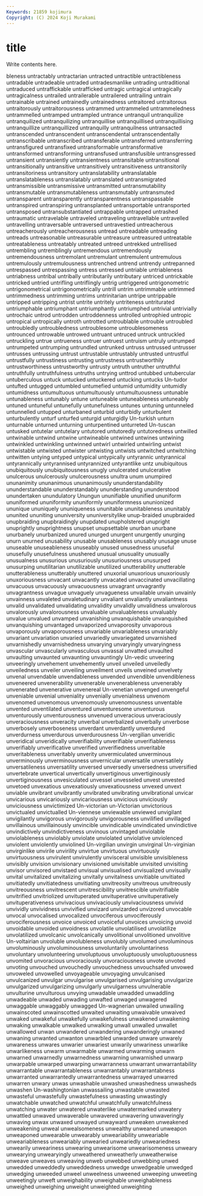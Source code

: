 ```yaml
---
Keywords: 21859 kojimura
Copyright: (C) 2024 Koji Murakami
---
```


# title

Write contents here.



bleness untractably untractarian untracted untractible untractibleness untradable untradeable untraded
untradesmanlike untrading untraditional untraduced untraffickable untrafficked untragic untragical untragically untragicalness
untrailed untrailerable untrailered untrailing untrain untrainable untrained untrainedly untrainedness untraitored
untraitorous untraitorously untraitorousness untrammed untrammeled untrammeledness untrammelled untramped untrampled untrance
untranquil untranquilize untranquilized untranquilizing untranquillise untranquillised untranquillising untranquillize untranquillized untranquilly
untranquilness untransacted untranscended untranscendent untranscendental untranscendentally untranscribable untranscribed untransferable untransferred
untransferring untransfigured untransfixed untransformable untransformative untransformed untransforming untransfused untransfusible untransgressed
untransient untransiently untransientness untransitable untransitional untransitionally untransitive untransitively untransitiveness untransitorily
untransitoriness untransitory untranslatability untranslatable untranslatableness untranslatably untranslated untransmigrated untransmissible untransmissive
untransmitted untransmutability untransmutable untransmutableness untransmutably untransmuted untransparent untransparently untransparentness untranspassable
untranspired untranspiring untransplanted untransportable untransported untransposed untransubstantiated untrappable untrapped untrashed
untraumatic untravelable untraveled untraveling untravellable untravelled untravelling untraversable untraversed untravestied
untreacherous untreacherously untreacherousness untread untreadable untreading untreads untreasonable untreasurable untreasure
untreasured untreatable untreatableness untreatably untreated untreed untrekked untrellised untrembling untremblingly
untremendous untremendously untremendousness untremolant untremulant untremulent untremulous untremulously untremulousness untrenched
untrend untrendy untrepanned untrespassed untrespassing untress untressed untriable untriableness untriabness
untribal untribally untributarily untributary untriced untrickable untricked untried untrifling untriflingly
untrig untriggered untrigonometric untrigonometrical untrigonometrically untrill untrim untrimmable untrimmed untrimmedness
untrimming untrims untrinitarian untripe untrippable untripped untripping untrist untrite untritely
untriteness untriturated untriumphable untriumphant untriumphantly untriumphed untrivial untrivially untrochaic untrod
untrodden untroddenness untrolled untrophied untropic untropical untropically untroth untrotted untroublable
untrouble untroubled untroubledly untroubledness untroublesome untroublesomeness untrounced untrowable untrowed untruant
untruced untruck untruckled untruckling untrue untrueness untruer untruest untruism untruly
untrumped untrumpeted untrumping untrundled untrunked untruss untrussed untrusser untrusses untrussing
untrust untrustable untrustably untrusted untrustful untrustfully untrustiness untrusting untrustness untrustworthily
untrustworthiness untrustworthy untrusty untruth untruther untruthful untruthfully untruthfulness untruths untrying
unttrod untubbed untubercular untuberculous untuck untucked untuckered untucking untucks Un-tudor
untufted untugged untumbled untumefied untumid untumidity untumidly untumidness untumultuous untumultuously
untumultuousness untunable untunableness untunably untune untuneable untuneableness untuneably untuned untuneful
untunefully untunefulness untunes untuning untunneled untunnelled untupped unturbaned unturbid unturbidly
unturbulent unturbulently unturf unturfed unturgid unturgidly Un-turkish unturn unturnable unturned
unturning unturpentined unturreted Un-tuscan untusked untutelar untutelary untutored untutoredly untutoredness
untwilled untwinable untwind untwine untwineable untwined untwines untwining untwinkled untwinkling
untwinned untwirl untwirled untwirling untwist untwistable untwisted untwister untwisting untwists
untwitched untwitching untwitten untying untyped untypical untypically untyrannic untyrannical untyrannically
untyrannised untyrannized untyrantlike untz unubiquitous unubiquitously unubiquitousness unugly unulcerated unulcerative
unulcerous unulcerously unulcerousness unultra unum unumpired ununanimity ununanimous ununanimously ununderstandability
ununderstandable ununderstandably ununderstanding ununderstood unundertaken unundulatory Unungun ununifiable ununified ununiform
ununiformed ununiformity ununiformly ununiformness ununionized ununique ununiquely ununiqueness ununitable ununitableness
ununitably ununited ununiting ununiversity ununiversitylike unup-braided unupbraided unupbraiding unupbraidingly unupdated
unupholstered unupright unuprightly unuprightness unupset unupsettable unurban unurbane unurbanely unurbanized
unured unurged unurgent unurgently unurging unurn unurned unusability unusable unusableness
unusably unusage unuse unuseable unuseableness unuseably unused unusedness unuseful unusefully
unusefulness unushered unusual unusuality unusually unusualness unusurious unusuriously unusuriousness unusurped
unusurping unutilitarian unutilizable unutilized unutterability unutterable unutterableness unutterably unuttered unuxorial
unuxorious unuxoriously unuxoriousness unvacant unvacantly unvacated unvaccinated unvacillating unvacuous unvacuously
unvacuousness unvagrant unvagrantly unvagrantness unvague unvaguely unvagueness unvailable unvain unvainly
unvainness unvaleted unvaletudinary unvaliant unvaliantly unvaliantness unvalid unvalidated unvalidating unvalidity
unvalidly unvalidness unvalorous unvalorously unvalorousness unvaluable unvaluableness unvaluably unvalue unvalued
unvamped unvanishing unvanquishable unvanquished unvanquishing unvantaged unvaporized unvaporosity unvaporous unvaporously
unvaporousness unvariable unvariableness unvariably unvariant unvariation unvaried unvariedly unvariegated unvarnished
unvarnishedly unvarnishedness unvarying unvaryingly unvaryingness unvascular unvascularly unvasculous unvassal unvatted
unvaulted unvaulting unvaunted unvaunting unvauntingly Un-vedic unveering unveeringly unvehement unvehemently
unveil unveiled unveiledly unveiledness unveiler unveiling unveilment unveils unveined unvelvety
unvenal unvendable unvendableness unvended unvendible unvendibleness unveneered unvenerability unvenerable unvenerableness
unvenerably unvenerated unvenerative unvenereal Un-venetian unvenged unvengeful unveniable unvenial unveniality
unvenially unvenialness unvenom unvenomed unvenomous unvenomously unvenomousness unventable unvented unventilated
unventured unventuresome unventurous unventurously unventurousness unvenued unveracious unveraciously unveraciousness unveracity
unverbal unverbalized unverbally unverbose unverbosely unverboseness unverdant unverdantly unverdured unverdurness
unverdurous unverdurousness Un-vergilian unveridic unveridical unveridically unverifiability unverifiable unverifiableness unverifiably
unverificative unverified unverifiedness unveritable unveritableness unveritably unverity unvermiculated unverminous unverminously
unverminousness unvernicular unversatile unversatilely unversatileness unversatility unversed unversedly unversedness unversified
unvertebrate unvertical unvertically unvertiginous unvertiginously unvertiginousness unvesiculated unvessel unvesseled unvest
unvested unvetoed unvexatious unvexatiously unvexatiousness unvexed unvext unviable unvibrant unvibrantly
unvibrated unvibrating unvibrational unvicar unvicarious unvicariously unvicariousness unvicious unviciously unviciousness
unvictimized Un-victorian un-Victorian unvictorious unvictualed unvictualled Un-viennese unviewable unviewed unvigilant
unvigilantly unvigorous unvigorously unvigorousness unvilified unvillaged unvillainous unvillainously unvincible unvindicable
unvindicated unvindictive unvindictively unvindictiveness unvinous unvintaged unviolable unviolableness unviolably unviolate
unviolated unviolative unviolenced unviolent unviolently unviolined Un-virgilian unvirgin unvirginal Un-virginian
unvirginlike unvirile unvirility unvirtue unvirtuous unvirtuously unvirtuousness unvirulent unvirulently unvisceral
unvisible unvisibleness unvisibly unvision unvisionary unvisioned unvisitable unvisited unvisiting unvisor
unvisored unvistaed unvisual unvisualised unvisualized unvisually unvital unvitalized unvitalizing unvitally
unvitalness unvitiable unvitiated unvitiatedly unvitiatedness unvitiating unvitreosity unvitreous unvitreously unvitreousness
unvitrescent unvitrescibility unvitrescible unvitrifiable unvitrified unvitriolized unvituperated unvituperative unvituperatively unvituperativeness
unvivacious unvivaciously unvivaciousness unvivid unvividly unvividness unvivified unvizard unvizarded unvizored
unvocable unvocal unvocalised unvocalized unvociferous unvociferously unvociferousness unvoice unvoiced unvoiceful
unvoices unvoicing unvoid unvoidable unvoided unvoidness unvolatile unvolatilised unvolatilize unvolatilized
unvolcanic unvolcanically unvolitional unvolitioned unvolitive Un-voltairian unvoluble unvolubleness unvolubly unvolumed
unvoluminous unvoluminously unvoluminousness unvoluntarily unvoluntariness unvoluntary unvolunteering unvoluptuous unvoluptuously unvoluptuousness
unvomited unvoracious unvoraciously unvoraciousness unvote unvoted unvoting unvouched unvouchedly unvouchedness
unvouchsafed unvowed unvoweled unvowelled unvoyageable unvoyaging unvulcanised unvulcanized unvulgar unvulgarise
unvulgarised unvulgarising unvulgarize unvulgarized unvulgarizing unvulgarly unvulgarness unvulnerable unvulturine unvulturous
unvying unwadable unwadded unwaddling unwadeable unwaded unwading unwafted unwaged unwagered
unwaggable unwaggably unwagged Un-wagnerian unwailed unwailing unwainscoted unwainscotted unwaited unwaiting
unwaivable unwaived unwaked unwakeful unwakefully unwakefulness unwakened unwakening unwaking unwalkable
unwalked unwalking unwall unwalled unwallet unwallowed unwan unwandered unwandering unwanderingly
unwaned unwaning unwanted unwanton unwarbled unwarded unware unwarely unwareness unwares
unwarier unwariest unwarily unwariness unwarlike unwarlikeness unwarm unwarmable unwarmed unwarming
unwarn unwarned unwarnedly unwarnedness unwarning unwarnished unwarp unwarpable unwarped unwarping
unwarranness unwarrant unwarrantability unwarrantable unwarrantableness unwarrantably unwarrantabness unwarranted unwarrantedly unwarrantedness
unwarrayed unwarred unwarren unwary unwas unwashable unwashed unwashedness unwasheds unwashen
Un-washingtonian unwassailing unwastable unwasted unwasteful unwastefully unwastefulness unwasting unwastingly unwatchable
unwatched unwatchful unwatchfully unwatchfulness unwatching unwater unwatered unwaterlike unwatermarked unwatery
unwattled unwaved unwaverable unwavered unwavering unwaveringly unwaving unwax unwaxed unwayed
unwayward unweaken unweakened unweakening unweal unwealsomeness unwealthy unweaned unweapon unweaponed
unwearable unwearably unweariability unweariable unweariableness unweariably unwearied unweariedly unweariedness unwearily
unweariness unwearing unwearisome unwearisomeness unweary unwearying unwearyingly unweathered unweatherly unweatherwise
unweave unweaves unweaving unweb unwebbed unwebbing unwed unwedded unweddedly unweddedness
unwedge unwedgeable unwedged unwedging unweeded unweel unweelness unweened unweeping unweeting
unweetingly unweft unweighability unweighable unweighableness unweighed unweighing unweight unweighted unweighting

